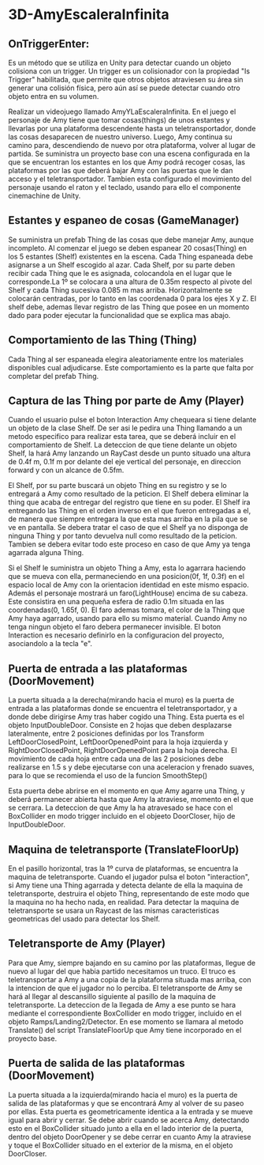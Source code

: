 # 3D-AmyEscaleraInfinita

## OnTriggerEnter:
Es un método que se utiliza en Unity para detectar cuando un objeto colisiona con un trigger. Un trigger es un colisionador con la propiedad "Is Trigger" habilitada, que permite que otros objetos atraviesen su área sin generar una colisión física, pero aún así se puede detectar cuando otro objeto entra en su volumen. 

Realizar un videojuego llamado AmyYLaEscaleraInfinita. En el juego el personaje de Amy tiene que tomar cosas(things) de unos estantes y llevarlas por una plataforma descendente hasta un teletransportador, donde las cosas desaparecen de nuestro universo. Luego, Amy continua su camino para, descendiendo de nuevo por otra plataforma, volver al lugar de partida.
Se suministra un proyecto base con una escena configurada en la que se encuentran los estantes en los que Amy podrá recoger cosas, las plataformas por las que deberá bajar Amy con las puertas que le dan acceso y el teletransportador. Tambien esta configurado el movimiento del personaje usando el raton y el teclado, usando para ello el componente cinemachine de Unity.

## Estantes y espaneo de cosas (GameManager)

Se suministra un prefab Thing de las cosas que debe manejar Amy, aunque incompleto.
Al comenzar el juego se deben espanear 20 cosas(Thing) en los 5 estantes (Shelf) existentes en la escena. Cada Thing espaneada debe asignarse a un Shelf escogido al azar.
Cada Shelf, por su parte deben recibir cada Thing que le es asignada, colocandola en el lugar que le corresponde.La 1º se colocara a una altura de 0.35m respecto al pivote del Shelf y cada Thing sucesiva 0.085 m mas arriba. Horizontalmente se colocarán centradas, por lo tanto en las coordenada 0 para los ejes X y Z.
El shelf debe, ademas llevar registro de las Thing que posee en un momento dado para poder ejecutar la funcionalidad que se explica mas abajo.

## Comportamiento de las Thing (Thing)
Cada Thing al ser espaneada elegira aleatoriamente entre los materiales disponibles cual adjudicarse. Este comportamiento es la parte que falta por completar del prefab Thing.

## Captura de las Thing por parte de Amy (Player)
Cuando el usuario pulse el boton Interaction Amy chequeara si tiene delante un objeto de la clase Shelf. De ser asi le pedira una Thing llamando a un metodo especifico para realizar esta tarea, que se deberá incluir en el comportamiento de Shelf.
La deteccion de que tiene delante un objeto Shelf, la hará Amy lanzando un RayCast desde un punto situado  una altura de 0.4f m, 0.1f m por delante del eje vertical del personaje, en direccion forward y con un alcance de 0.5fm.

El Shelf, por su parte buscará un objeto Thing en su registro y se lo entregará a Amy como resultado de la peticion. El Shelf debera eliminar la thing que acaba de entregar del registro que tiene en su poder. El Shelf ira entregando las Thing en el orden inverso en el que fueron entregadas a el, de manera que siempre entregara la que esta mas arriba en la pila que se ve en pantalla.
Se debera tratar el caso de que el Shelf ya no disponga de ninguna Thing y por tanto devuelva null como resultado de la peticion. Tambien se debera evitar todo este proceso en caso de que Amy ya tenga agarrada alguna Thing.

Si el Shelf le suministra un objeto Thing a Amy, esta lo agarrara haciendo que se mueva con ella, permaneciendo en una posicion(0f, 1f, 0.3f) en el espacio local de Amy con la orientacion identidad en este mismo espacio.
Además el personaje mostrará un faro(LightHouse) encima de su cabeza. Este consistira en una pequeña esfera de radio 0.1m situada en las coordenadas(0, 1.65f, 0). El faro ademas tomara, el color de la Thing que Amy haya agarrado, usando para ello su mismo material. Cuando Amy no tenga ningun objeto el faro debera permanecer invisible. El boton Interaction es necesario definirlo en la configuracion del proyecto, asociandolo a la tecla "e".

## Puerta de entrada a las plataformas (DoorMovement)

La puerta situada a la derecha(mirando hacia el muro) es la puerta de entrada a las plataformas donde se encuentra el teletransportador, y a donde debe dirigirse Amy tras haber cogido una Thing.
Esta puerta es el objeto InputDoubleDoor. Consiste en 2 hojas que deben desplazarse lateralmente, entre 2 posiciones definidas por los Transform LeftDoorClosedPoint, LeftDoorOpenedPoint para la hoja izquierda y RightDoorClosedPoint, RightDoorOpenedPoint para la hoja derecha. El movimiento de cada hoja entre cada una de las 2 posiciones debe realizarse en 1.5 s y debe ejecutarse con una aceleracion y frenado suaves, para lo que se recomienda el uso de la funcion SmoothStep()

Esta puerta debe abrirse en el momento en que Amy agarre una Thing, y deberá permanecer abierta hasta que Amy la atraviese, momento en el que se cerrara. La deteccion de que Amy la ha atravesado se hace con el BoxCollider en modo trigger incluido en el objeeto DoorCloser, hijo de InputDoubleDoor.

## Maquina de teletransporte (TranslateFloorUp)

En el pasillo horizontal, tras la 1º curva de plataformas, se encuentra la maquina de teletransporte. Cuando el jugador pulsa el boton "interaction", si Amy tiene una Thing agarrada y detecta delante de ella la maquina de teletransporte, destruira el objeto Thing, representando de este modo que la maquina no ha hecho nada, en realidad.
Para detectar la maquina de teletransporte se usara un Raycast de las mismas caracteristicas geometricas del usado para detectar los Shelf.

## Teletransporte de Amy (Player)
Para que Amy, siempre bajando en su camino por las plataformas, llegue de nuevo al lugar del que habia partido necesitamos un truco. El truco es teletransportar a Amy a una copia de la plataforma situada mas arriba, con la intencion de que el jugador no lo perciba. El teletransporte de Amy se hará al llegar al descansillo siguiente al pasillo de la maquina de teletransporte. La deteccion de la llegada de Amy a ese punto se hara mediante el correspondiente BoxCollider en modo trigger, incluido en el objeto Ramps/Landing2/Detector. En ese momento se llamara al metodo Translate() del script TranslateFloorUp que Amy tiene incorporado en el proyecto base.

## Puerta de salida de las plataformas (DoorMovement)
La puerta situada a la izquierda(mirando hacia el muro) es la puerta de salida de las plataformas y que se encontrará Amy al volver de su paseo por ellas. Esta puerta es geometricamente identica a la entrada y se mueve igual para abrir y cerrar. Se debe abrir cuando se acerca Amy, detectando esto en el BoxCollider situado junto a ella en el lado interior de la puerta, dentro del objeto DoorOpener y se debe cerrar en cuanto Amy la atraviese y toque el BoxCollider situado en el exterior de la misma, en el objeto DoorCloser.
